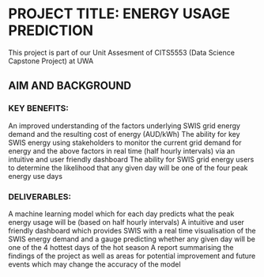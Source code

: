 


# PROJECT TITLE: ENERGY USAGE PREDICTION
This project is part of our Unit Assesment of CITS5553 (Data Science Capstone Project) at UWA

## AIM AND BACKGROUND

### KEY BENEFITS:

An improved understanding of the factors underlying SWIS grid energy demand and the resulting cost of energy (AUD/kWh)
The ability for key SWIS energy using stakeholders to monitor the current grid demand for energy and the above factors in real time (half hourly intervals) via an intuitive and user friendly dashboard
The ability for SWIS grid energy users to determine the likelihood that any given day will be one of the four peak energy use days

### DELIVERABLES:

A machine learning model which for each day predicts what the peak energy usage will be (based on half hourly intervals)
A intuitive and user friendly dashboard which provides SWIS with a real time visualisation of the SWIS energy demand and a gauge predicting whether any given day will be one of the 4 hottest days of the hot season
A report summarising the findings of the project as well as areas for potential improvement and future events which may change the accuracy of the model

